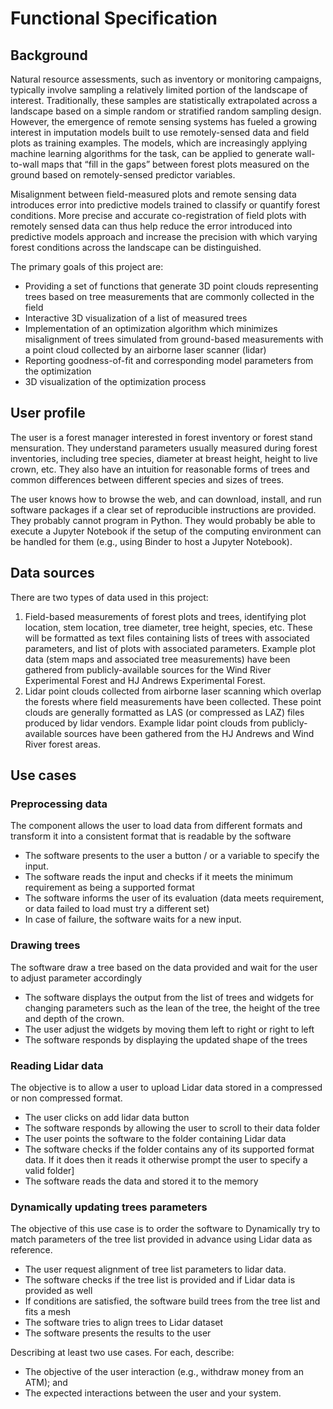# Functional Specification

## Background
Natural resource assessments, such as inventory or monitoring campaigns, typically involve sampling a relatively limited portion of the landscape of interest. Traditionally, these samples are statistically extrapolated across a landscape based on a simple random or stratified random sampling design. However, the emergence of remote sensing systems has fueled a growing interest in imputation models built to use remotely-sensed data and field plots as training examples. The models, which are increasingly applying machine learning algorithms for the task, can be applied to generate wall-to-wall maps that “fill in the gaps” between forest plots measured on the ground based on remotely-sensed predictor variables.

Misalignment between field-measured plots and remote sensing data introduces error into predictive models trained to classify or quantify forest conditions. More precise and accurate co-registration of field plots with remotely sensed data can thus help reduce the error introduced into predictive models approach and increase the precision with which varying forest conditions across the landscape can be distinguished.

The primary goals of this project are:
* Providing a set of functions that generate 3D point clouds representing trees based on tree measurements that are commonly collected in the field
* Interactive 3D visualization of a list of measured trees
* Implementation of an optimization algorithm which minimizes misalignment of trees simulated from ground-based measurements with a point cloud collected by an airborne laser scanner (lidar)
* Reporting goodness-of-fit and corresponding model parameters from the optimization
* 3D visualization of the optimization process

## User profile
The user is a forest manager interested in forest inventory or forest stand mensuration. They understand parameters usually measured during forest inventories, including tree species, diameter at breast height, height to live crown, etc. They also have an intuition for reasonable forms of trees and common differences between different species and sizes of trees.

The user knows how to browse the web, and can download, install, and run software packages if a clear set of reproducible instructions are provided. They probably cannot program in Python. They would probably be able to execute a Jupyter Notebook if the setup of the computing environment can be handled for them (e.g., using Binder to host a Jupyter Notebook).

## Data sources
There are two types of data used in this project:
1. Field-based measurements of forest plots and trees, identifying plot location, stem location, tree diameter, tree height, species, etc. These will be formatted as text files containing lists of trees with associated parameters, and list of plots with associated parameters. Example plot data (stem maps and associated tree measurements) have been gathered from publicly-available sources for the Wind River Experimental Forest and HJ Andrews Experimental Forest. 
2. Lidar point clouds collected from airborne laser scanning which overlap the forests where field measurements have been collected. These point clouds are generally formatted as LAS (or compressed as LAZ) files produced by lidar vendors. Example lidar point clouds from publicly-available sources have been gathered from the HJ Andrews and Wind River forest areas.

## Use cases

### Preprocessing data

The component allows the user to load data from different formats and transform it into
a consistent format that is readable by the software

- The software presents to the user a button / or a variable to specify the input.
- The software reads the input and checks if it meets the minimum requirement as being a supported format
- The software informs the user of its evaluation (data meets requirement, or data failed to load must try a different set)
- In case of failure, the software waits for a new input.

### Drawing trees

The software draw a tree based on the data provided and wait for the user to adjust parameter accordingly

- The software displays the output from the list of trees and widgets for changing parameters such as the lean of the
tree, the height of the tree and depth of the crown.
- The user adjust the widgets by moving them left to right or right to left
- The software responds by displaying the updated shape of the trees

### Reading Lidar data

The objective is to allow a user to upload Lidar data stored in a compressed or non compressed format.

- The user clicks on add lidar data button
- The software responds by allowing the user to scroll to their data folder
- The user points the software to the folder containing Lidar data
- The software checks if the folder contains any of its supported format data. If it does then it reads it otherwise prompt the user
to specify a valid folder]
- The software reads the data and stored it to the memory

### Dynamically updating trees parameters

The objective of this use case is to order the software to Dynamically try to match parameters of the tree list provided in advance
using Lidar data as reference.

- The user request alignment of tree list parameters to lidar data.
- The software checks if the tree list is provided and if Lidar data is provided as well
- If conditions are satisfied, the software build trees from the tree list and fits a mesh
- The software tries to align trees to Lidar dataset
- The software presents the results to the user

Describing at least two use cases. For each, describe:
* The objective of the user interaction (e.g., withdraw money from an ATM); and
* The expected interactions between the user and your system.
